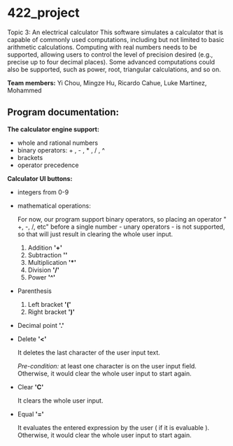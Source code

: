 # 422_project
Topic 3: An electrical calculator
This software simulates a calculator that is capable of commonly used
computations, including but not limited to basic arithmetic calculations.
Computing with real numbers needs to be supported, allowing users to control
the level of precision desired (e.g., precise up to four decimal places). Some
advanced computations could also be supported, such as power, root, triangular
calculations, and so on.

**Team members:** 
Yi Chou, 
Mingze Hu, 
Ricardo Cahue,
Luke Martinez,
Mohammed

## Program documentation:

**The calculator engine support:**
- whole and rational numbers
- binary operators: + , - , * , / , ^
- brackets
- operator precedence

**Calculator UI buttons:**

- integers from 0-9
- mathematical operations:

	For now, our program support binary operators, so placing an operator
	" +, -, /, etc" before a single number - unary operators - is not supported, so that
	will just result in clearing the whole user input.

	1) Addition **'+'**
	2) Subtraction **''**
	3) Multiplication **'*'**
	4) Division **'/'**
	5) Power **'^'**

- Parenthesis 
	1) Left bracket **'('**
	2) Right bracket **')'**

- Decimal point **'.'**
- Delete **'<'**

	It deletes the last character of the user input text.
  
	*Pre-condition:* at least one character is on the user input field.
	Otherwise, it would clear the whole user input to start again.

- Clear **'C'**

	It clears the whole user input.

- Equal **'='**

	It evaluates the entered expression by the user ( if it is evaluable ).
	Otherwise, it would clear the whole user input to start again.
